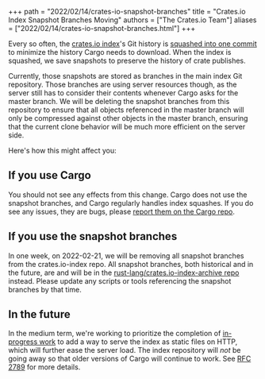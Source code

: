 +++
path = "2022/02/14/crates-io-snapshot-branches"
title = "Crates.io Index Snapshot Branches Moving"
authors = ["The Crates.io Team"]
aliases = ["2022/02/14/crates-io-snapshot-branches.html"]
+++

Every so often, the [crates.io index](https://github.com/rust-lang/crates.io-index)'s Git history
is [squashed into one
commit](https://internals.rust-lang.org/t/cargos-crate-index-upcoming-squash-into-one-commit/8440)
to minimize the history Cargo needs to download. When the index is squashed, we save snapshots
to preserve the history of crate publishes.

Currently, those snapshots are stored as branches in the main index Git repository. Those branches
are using server resources though, as the server still has to consider their contents whenever
Cargo asks for the master branch. We will be deleting the snapshot branches from this repository to
ensure that all objects referenced in the master branch will only be compressed against other
objects in the master branch, ensuring that the current clone behavior will be much more efficient
on the server side.

Here's how this might affect you:

## If you use Cargo

You should not see any effects from this change. Cargo does not use the snapshot branches, and
Cargo regularly handles index squashes. If you do see any issues, they are bugs, please [report
them on the Cargo repo](https://github.com/rust-lang/cargo).

## If you use the snapshot branches

In one week, on 2022-02-21, we will be removing all snapshot branches from the crates.io-index
repo. All snapshot branches, both historical and in the future, are and will be in the
[rust-lang/crates.io-index-archive repo](https://github.com/rust-lang/crates.io-index-archive)
instead. Please update any scripts or tools referencing the snapshot branches by that time.

## In the future

In the medium term, we're working to prioritize the completion of [in-progress
work](https://github.com/rust-lang/cargo/issues/9069) to add a way to serve the index as static
files on HTTP, which will further ease the server load. The index repository will *not* be going
away so that older versions of Cargo will continue to work. See [RFC
2789](https://github.com/rust-lang/rfcs/pull/2789) for more details.
